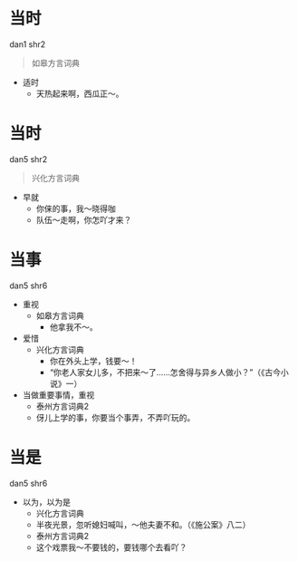 # 当时
dan1 shr2
> 如皋方言词典
- 适时
  - 天热起来啊，西瓜正～。

# 当时
dan5 shr2
> 兴化方言词典
- 早就
  - 你俫的事，我～晓得咖
  - 队伍～走啊，你怎吖才来？

# 当事
dan5 shr6
+ 重视
  * 如皋方言词典
    - 他拿我不～。
+ 爱惜
  * 兴化方言词典
    - 你在外头上学，钱要～！
    - “你老人家女儿多，不把来～了……怎舍得与异乡人做小？”（《古今小说》一）
+ 当做重要事情，重视
  * 泰州方言词典2
  - 伢儿上学的事，你要当个事弄，不弄吖玩的。

# 当是
dan5 shr6
+ 以为，以为是
  * 兴化方言词典
  - 半夜光景，忽听媳妇喊叫，～他夫妻不和。（《施公案》八二）
  * 泰州方言词典2
  - 这个戏票我～不要钱的，要钱哪个去看吖？
